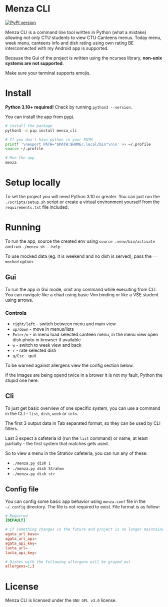 # Menza CLI
[![PyPI version](https://badge.fury.io/py/menza_cli.svg)](https://badge.fury.io/py/menza_cli)

Menza CLI is a command line tool written in Python (what a mistake)
allowing not only CTU students to view CTU Canteens menus.
Today menu, week menu, canteens info and dish rating using own rating BE
interconnected with my Android app is supported.

Because the Gui of the project is written using the ncurses library,
**non-unix systems are not supported**.

Make sure your terminal supports emojis.

# Install

**Python 3.10+ required!** Check by running `python3 --version`.

You can install the app from [pypi](https://pypi.org/project/menza-cli/).

```bash
# install the package
python3 -m pip install menza_cli

# If you don't have python in your PATH
printf '\nexport PATH="$PATH:$HOME/.local/bin"\n\n' >> ~/.profile
source ~/.profile

# Run the app
menza
```

# Setup locally
To set the project you will need Python 3.10 or greater.
You can just run the `./scripts/setup.sh` script or create a virtual environment yourself
from the `requirements.txt` file included.

# Running
To run the app, source the created env using `source .venv/bin/activate` and run `./menza.sh --help`

To use mocked data (eg. it is weekend and no dish is served), pass the `--mocked` option.

## Gui
To run the app in Gui mode, omit any command while executing from CLI. You can navigate like
a chad using basic Vim binding or like a VŠE student using arrows.

### Controls
- `right/left` - switch between menu and main view
- `up/down` - move in menus/lists
- `Enter/o` - in menu load selected canteen menu, in the menu view open dish photo in browser if available
- `w` - switch to week view and back
- `r` - rate selected dish
- `q/Esc` - quit

To be warned against allergens view the config section below.

If the images are being opend twice in a brower it is not my fault, Python the stupid one here.


## Cli
To just get basic overview of one specific system, you can use a command in the CLI - `list`, `dish`, `week` or `info`.

The first 3 output data in Tab separated format, so they can be used by CLI filters.

Last 3 expect a cafeteria id (run the `list` command) or name, at least partially - the first system that matches gets used.

So to view a menu in the Strahov cafeteria, you can run any of these:
- `./menza.py dish 1`
- `./menza.py dish Strahov`
- `./menza.py dish str`

## Config file
You can config some basic app behavior using `menza.conf` file in the `~/.config` directory. The file is not required to exist.
File format is as follow:

```conf
# Required
[DEFAULT]

# if something changes in the future and project is no longer maintained
agata_url_base=
agata_url_api=
agata_api_key=
lasta_url=
lasta_api_key=

# Dishes with the following allergens will be grayed out
allergens=1,3
```

# License
Menza CLI is licensed under the `GNU GPL v3.0` license.
